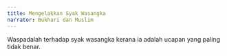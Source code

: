 ```yaml
---
title: Mengelakkan Syak Wasangka
narrator: Bukhari dan Muslim
---
```


Waspadalah terhadap syak wasangka kerana ia adalah ucapan yang paling tidak benar.
